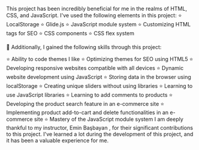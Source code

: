 This project has been incredibly beneficial for me in the realms of HTML, CSS, and JavaScript. I've used the following elements in this project:
⭐ LocalStorage
⭐ Glide.js
⭐ JavaScript module system
⭐ Customizing HTML tags for SEO
⭐ CSS components
⭐ CSS flex system

🚀 Additionally, I gained the following skills through this project:

⭐ Ability to code themes I like
⭐ Optimizing themes for SEO using HTML5
⭐ Developing responsive websites compatible with all devices
⭐ Dynamic website development using JavaScript
⭐ Storing data in the browser using localStorage
⭐ Creating unique sliders without using libraries
⭐ Learning to use JavaScript libraries
⭐ Learning to add comments to products
⭐ Developing the product search feature in an e-commerce site
⭐ Implementing product add-to-cart and delete functionalities in an e-commerce site
⭐ Mastery of the JavaScript module system
I am deeply thankful to my instructor, Emin Başbayan , for their significant contributions to this project. I've learned a lot during the development of this project, and it has been a valuable experience for me.
